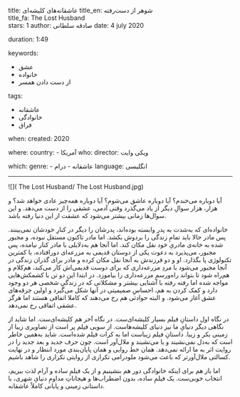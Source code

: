 
title: عاشقانه‌های کلیشه‌ای
title_en: شوهر از دست‌رفته  
title_fa: The Lost Husband  
stars: 1
author: صادقه سلطانی 
date: 4 july 2020

duration: 1:49

keywords:
  - عشق
  - خانواده
  - از دست دادن همسر

tags:
  - عاشقانه
  - خانوادگی
  -  فراق 

when:
  created: 2020

where:
  country:
    - آمریکا
who:
  director: ویکی وایت

which:
  genre:
    - عاشقانه
    - درام
  language: انگلیسی

---

![]( The Lost Husband/ The Lost Husband.jpg)


آیا دوباره می‌خندم؟ آیا دوباره عاشق می‌شوم؟ آیا دوباره همه‌چیز عادی خواهد شد؟ و هزار، هزار سوالِ دیگر از یاد می‌گذرد وقتی آدمی، عشقی را از دست می‌دهد. و این سوال‌ها زمانی بیشتر می‌شود که عشقت از این دنیا رفته باشد. 

خانواده‌ای که به‌شدت به پدر وابسته بوده‌اند، پدرشان را دیگر در کنارِ خودشان نمی‌بینند. پس مادر حالا باید تمامِ زندگی را بردوش بکشد. اما مادر تاکنون مستقل نبوده، و مجبور شده به خانه‌ی مادریِ خود نقل مکان کند. اما آنجا هم به‌دلایلی با مادر کنار نیامده، پس مجبور، می‌پذیرد به دعوت یکی از دوستان قدیمی به مزرعه‌ای دورافتاده، با کمترین تکنولوژی پا بگذارد. او و دو فرزندش به آنجا نقل مکان کرده و مادر برای گذران زندگی در آنجا مجبور می‌شود با مردِ مزرعه‌داری که برای دوست قدیمی‌اش کار می‌کند، هم‌کلام و هم‌راه شود تا بتواند راه‌و‌رسمِ مزرعه‌داری را بیاموزد. در ابتدا این دو تن با کشمکش‌هایی مواجه شده اما رفته رفته با آشنایی بیشتر و مشکلاتی که در زندگیِ شخصی هر دو وجود دارد و کمک کردن به هم، احساسِ صمیمیتی در آنها شکل می‌گیرد و اولین جرقه‌های عشق آغاز می‌شود. و البته حوادثی هم  رخ می‌دهند که کاملا اتفاقی هستند اما هرگز عشقی اتفاقی رخ نمی‌دهد. 

در نگاه اول داستانِ فیلم بسیار کلیشه‌ای‌ست. در نگاه آخر هم کلیشه‌ای‌ست. اما شاید از نگاهی دیگر دنیای‌ِ ما نیز دنیای کلیشه‌هاست. از سویی فیلم پر است از تصاویری زیبا از زمینی بکر و زیبا. داستانِ فیلم زیباست اما به کرات فیلم شده‌است. شاید به‌همین خاطر است که به‌دل نمی‌نشیند و یا می‌نشیند و ملال‌آور است. چون حرف جدید و بعد جدید را در روایت اثر به ما ارائه نمی‌دهد. همان خط روایی و همان پایان‌بندی مورد انتظار و در نهایت کسالتی ملال‌آورتر که باعث می‌شود ملودرامی تکراری از روایتی تکراری را شاهد باشیم.
 
 اما باز هم برای اینکه خانوادگی دور هم بنشینیم و از یک فیلمِ ساده و آرام لذت ببریم، انتخاب خوبی‌ست. یک فیلمِ ساده، بدون اضطراب‌ها و هیجانات‌ِ مداومِ دنیایِ شهری، با داستانی زمینی و پایانی کاملاً عاشقانه.
